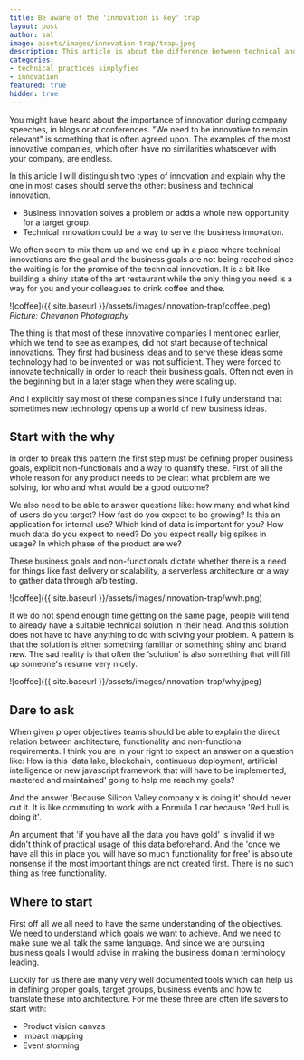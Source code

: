 ```yaml
---
title: Be aware of the 'innovation is key' trap
layout: post
author: sal
image: assets/images/innovation-trap/trap.jpeg
description: This article is about the difference between technical and business innovation. We often we need tecnical innovation while we, from an IT perspective, need to serve business innovation and thus understand the Why first.
categories:
- technical practices simplyfied
- innovation
featured: true
hidden: true
---
```


You might have heard about the importance of innovation during company speeches, in blogs or at conferences. "We need to be innovative to remain relevant" is something that is often agreed upon. The examples of the most innovative companies, which often have no similarities whatsoever with your company, are endless.

In this article I will distinguish two types of innovation and explain why the one in most cases should serve the other: business and technical innovation.
- Business innovation solves a problem or adds a whole new opportunity for a target group.
- Technical innovation could be a way to serve the business innovation.

We often seem to mix them up and we end up in a place where technical innovations are the goal and the business goals are not being reached since the waiting is for the promise of the technical innovation. It is a bit like building a shiny state of the art restaurant while the only thing you need is a way for you and your colleagues to drink coffee and thee.

![coffee]({{ site.baseurl }}/assets/images/innovation-trap/coffee.jpeg)
*Picture: Chevanon Photography*

The thing is that most of these innovative companies I mentioned earlier, which we tend to see as examples, did not start because of technical innovations. They first had business ideas and to serve these ideas some technology had to be invented or was not sufficient. They were forced to innovate technically in order to reach their business goals. Often not even in the beginning but in a later stage when they were scaling up. 

And I explicitly say most of these companies since I fully understand that sometimes new technology opens up a world of new business ideas. 

## Start with the why

In order to break this pattern the first step must be defining proper business goals, explicit non-functionals and a way to quantify these. First of all the whole reason for any product needs to be clear: what problem are we solving, for who and what would be a good outcome?

We also need to be able to answer questions like: how many and what kind of users do you target? How fast do you expect to be growing? Is this an application for internal use? Which kind of data is important for you? How much data do you expect to need? Do you expect really big spikes in usage? In which phase of the product are we? 

These business goals and non-functionals dictate whether there is a need for things like fast delivery or scalability, a serverless architecture or a way to gather data through a/b testing. 

![coffee]({{ site.baseurl }}/assets/images/innovation-trap/wwh.png)

If we do not spend enough time getting on the same page, people will tend to already have a suitable technical solution in their head. And this solution does not have to have anything to do with solving your problem. A pattern is that the solution is either something familiar or something shiny and brand new. The sad reality is that often the ‘solution’ is also something that will fill up someone's resume very nicely.

![coffee]({{ site.baseurl }}/assets/images/innovation-trap/why.jpeg)

## Dare to ask

When given proper objectives teams should be able to explain the direct relation between architecture, functionality and non-functional requirements. I think you are in your right to expect an answer on a question like: How is this  'data lake, blockchain, continuous deployment, artificial intelligence or new javascript framework that will have to be implemented, mastered and maintained' going to help me reach my goals?

And the answer 'Because Silicon Valley company x is doing it' should never cut it. It is like commuting to work with a Formula 1 car because 'Red bull is doing it'. 

An argument that 'if you have all the data you have gold' is invalid if we didn't think of practical usage of this data beforehand. And the 'once we have all this in place you will have so much functionality for free' is absolute nonsense if the most important things are not created first. There is no such thing as free functionality.

## Where to start

First off all we all need to have the same understanding of the objectives. We need to understand which goals we want to achieve. And we need to make sure we all talk the same language. And since we are pursuing business goals I would advise in making the business domain terminology leading.

Luckily for us there are many very well documented tools which can help us in defining proper goals, target groups, business events and how to translate these into architecture. For me these three are often life savers to start with:

- Product vision canvas
- Impact mapping
- Event storming
